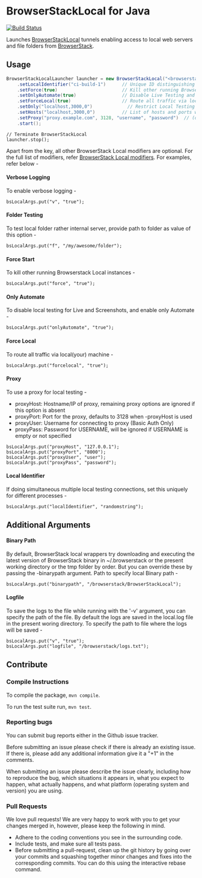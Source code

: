 # BrowserStackLocal for Java

[![Build Status](https://travis-ci.org/browserstack/browserstack-local-java.svg?branch=master)](https://travis-ci.org/browserstack/browserstack-local-java)

Launches [BrowserStackLocal](https://www.browserstack.com/local-testing) tunnels enabling access to local web servers and file folders from [BrowserStack](https://www.browserstack.com).


## Usage

``` java
BrowserStackLocalLauncher launcher = new BrowserStackLocal("<browserstack-accesskey>")
    .setLocalIdentifier("ci-build-1")      // Unique ID distinguishing multiple simultaneous local testing connections
    .setForce(true)                        // Kill other running BrowserstackLocal instances before launch
    .setOnlyAutomate(true)                 // Disable Live Testing and Screenshots, just test Automate
    .setForceLocal(true)                   // Route all traffic via local machine
    .setOnly("localhost,3000,0")             // Restrict Local Testing access to specified local servers and/or folders
    .setHosts("localhost,3000,0")          // List of hosts and ports where Local must be enabled for e.g. localhost,3000,1,localhost,3001,0
    .setProxy("proxy.example.com", 3128, "username", "password")  // (optional) Network proxy used to access www.browserstack.com
    .start();
```

```
// Terminate BrowserStackLocal
launcher.stop();
```

Apart from the key, all other BrowserStack Local modifiers are optional. For the full list of modifiers, refer [BrowserStack Local modifiers](https://www.browserstack.com/local-testing#modifiers). For examples, refer below -

#### Verbose Logging
To enable verbose logging -
```
bsLocalArgs.put("v", "true");
```

#### Folder Testing
To test local folder rather internal server, provide path to folder as value of this option -
```
bsLocalArgs.put("f", "/my/awesome/folder");
```

#### Force Start
To kill other running Browserstack Local instances -
```
bsLocalArgs.put("force", "true");
```

#### Only Automate
To disable local testing for Live and Screenshots, and enable only Automate -
```
bsLocalArgs.put("onlyAutomate", "true");
```

#### Force Local
To route all traffic via local(your) machine -
```
bsLocalArgs.put("forcelocal", "true");
```

#### Proxy
To use a proxy for local testing -

* proxyHost: Hostname/IP of proxy, remaining proxy options are ignored if this option is absent
* proxyPort: Port for the proxy, defaults to 3128 when -proxyHost is used
* proxyUser: Username for connecting to proxy (Basic Auth Only)
* proxyPass: Password for USERNAME, will be ignored if USERNAME is empty or not specified

```
bsLocalArgs.put("proxyHost", "127.0.0.1");
bsLocalArgs.put("proxyPort", "8000");
bsLocalArgs.put("proxyUser", "user");
bsLocalArgs.put("proxyPass", "password");
```

#### Local Identifier
If doing simultaneous multiple local testing connections, set this uniquely for different processes -
```
bsLocalArgs.put("localIdentifier", "randomstring");
```

## Additional Arguments

#### Binary Path

By default, BrowserStack local wrappers try downloading and executing the latest version of BrowserStack binary in ~/.browserstack or the present working directory or the tmp folder by order. But you can override these by passing the -binarypath argument.
Path to specify local Binary path -
```
bsLocalArgs.put("binarypath", "/browserstack/BrowserStackLocal");
```

#### Logfile
To save the logs to the file while running with the '-v' argument, you can specify the path of the file. By default the logs are saved in the local.log file in the present woring directory.
To specify the path to file where the logs will be saved -
```
bsLocalArgs.put("v", "true");
bsLocalArgs.put("logfile", "/browserstack/logs.txt");
```

## Contribute

### Compile Instructions

To compile the package, `mvn compile`.

To run the test suite run, `mvn test`.

### Reporting bugs

You can submit bug reports either in the Github issue tracker.

Before submitting an issue please check if there is already an existing issue. If there is, please add any additional information give it a "+1" in the comments.

When submitting an issue please describe the issue clearly, including how to reproduce the bug, which situations it appears in, what you expect to happen, what actually happens, and what platform (operating system and version) you are using.

### Pull Requests

We love pull requests! We are very happy to work with you to get your changes merged in, however, please keep the following in mind.

* Adhere to the coding conventions you see in the surrounding code.
* Include tests, and make sure all tests pass.
* Before submitting a pull-request, clean up the git history by going over your commits and squashing together minor changes and fixes into the corresponding commits. You can do this using the interactive rebase command.
